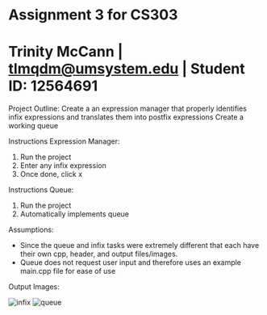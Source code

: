 # Assignment 3 for CS303
# Trinity McCann | tlmqdm@umsystem.edu | Student ID: 12564691

Project Outline: 
Create a an expression manager that properly identifies infix expressions and translates them into postfix expressions
Create a working queue

Instructions Expression Manager: 
1) Run the project
2) Enter any infix expression
3) Once done, click x

Instructions Queue:
1) Run the project
2) Automatically implements queue

Assumptions: 
- Since the queue and infix tasks were extremely different that each have their own cpp, header, and output files/images.
- Queue does not request user input and therefore uses an example main.cpp file for ease of use

Output Images: 

![infix](https://github.com/kirselandise/ExpressionManager/assets/83589688/ed370478-3bb3-428e-9af7-9992cfeb628b)
![queue](https://github.com/kirselandise/ExpressionManager/assets/83589688/94017798-d1f8-429f-b5a9-5b673a16974c)
